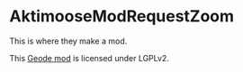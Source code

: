 # AktimooseModRequestZoom
This is where they make a mod.

This [Geode mod](https://geode-sdk.org) is licensed under LGPLv2.